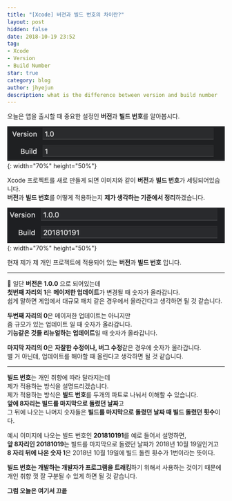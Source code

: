 ```yaml
---
title: "[Xcode] 버전과 빌드 번호의 차이란?"
layout: post
hidden: false
date: 2018-10-19 23:52
tag:
- Xcode
- Version
- Build Number
star: true
category: blog
author: jhyejun
description: what is the difference between version and build number
---
```


오늘은 앱을 출시할 때 중요한 설정인 **버전**과 **빌드 번호**를 알아봅시다.<br>

![Xcode Begin Setting Image](/assets/images/blog/what-is-difference-between-version-and-build-number/xcode_begin_setting.png){: width="70%" height="50%"}

Xcode 프로젝트를 새로 만들게 되면 이미지와 같이 **버전**과 **빌드 번호**가 세팅되어있습니다.<br>
**버전**과 **빌드 번호**를 어떻게 적용하는지 **제가 생각하는 기준에서 정리**하겠습니다.<br>

![Xcode Current Setting Image](/assets/images/blog/what-is-difference-between-version-and-build-number/xcode_current_setting.png){: width="70%" height="50%"}

현재 제가 제 개인 프로젝트에 적용되어 있는 **버전**과 **빌드 번호** 입니다.<br>

---

일단 **버전은 1.0.0** 으로 되어있는데<br>
**첫번째 자리의 1**은 **메이저한 업데이트**가 변경될 때 숫자가 올라갑니다.<br>
쉽게 말하면 게임에서 대규모 패치 같은 경우에서 올라간다고 생각하면 될 것 같습니다.<br>

**두번째 자리의 0**은 메이저한 업데이트는 아니지만<br>
좀 규모가 있는 업데이트 일 때 숫자가 올라갑니다.<br>
**기능같은 것들 리뉴얼하는 업데이트**일 때 숫자가 올라갑니다.<br>

**마지막 자리의 0**은 **자잘한 수정이나, 버그 수정**같은 경우에 숫자가 올라갑니다.<br>
별 거 아닌데, 업데이트를 해야할 때 올린다고 생각하면 될 것 같습니다.<br>

---

**빌드 번호**는 개인 취향에 따라 달라지는데<br>
제가 적용하는 방식을 설명드리겠습니다.<br>
제가 적용하는 방식은 **빌드 번호**를 두개의 파트로 나눠서 이해할 수 있습니다.<br>
**앞에 8자리는 빌드를 마지막으로 돌렸던 날짜**고<br>
그 뒤에 나오는 나머지 숫자들은 **빌드를 마지막으로 돌렸던 날짜 때 빌드 돌렸던 횟수**이다.<br>

예시 이미지에 나오는 빌드 번호인 **201810191**를 예로 들어서 설명하면,<br>
**앞 8자리인 20181019**는 빌드를 마지막으로 돌렸던 날짜가 2018년 10월 19일인거고<br>
**8 자리 뒤에 나온 숫자 1**은 2018년 10월 19일에 빌드 돌린 횟수가 1번이라는 뜻이다.<br>

**빌드 번호는 개발하는 개발자가 프로그램을 트래킹**하기 위해서 사용하는 것이기 때문에<br>
개인 취향 껏 잘 구분될 수 있게 하면 될 것 같습니다.<br>

**그럼 오늘은 여기서 끄읕**